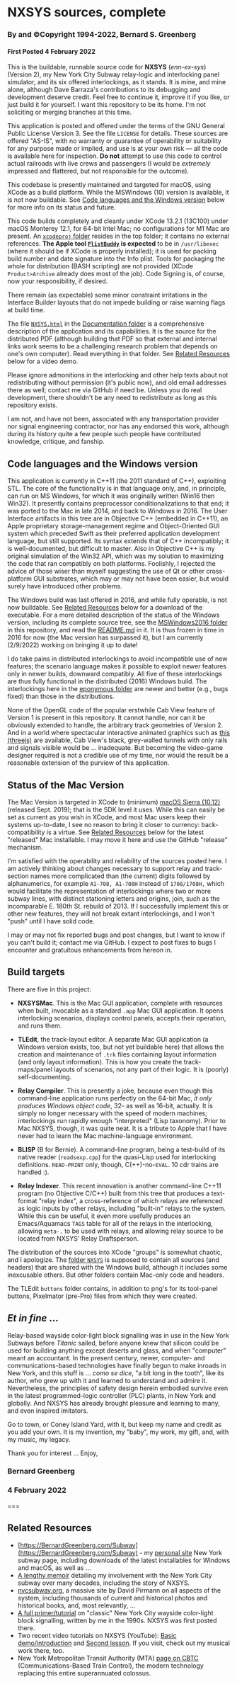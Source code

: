 #  NXSYS sources, complete
###  By and ©Copyright 1994-2022, Bernard S. Greenberg
#### First Posted 4 February 2022

This is the buildable, runnable source code for **NXSYS** (*enn-ex-sys*) (Version 2), my New York City Subway relay-logic and interlocking panel simulator, and its six offered interlockings, as it stands.  It is mine, and mine alone, although Dave Barraza's contributions to its debugging and development deserve credit.  Feel free to continue it, improve it if you like, or just build it for yourself.  I want this repository to be its home.  I'm not soliciting or merging branches at this time.

This application is posted and offered under the terms of the GNU General Public License Version 3. See the file `LICENSE` for details. These sources are offered "AS-IS", with no warranty or guarantee of operability or suitability for any purpose made or implied, and use is at your own risk — all the code is available here for inspection.  **Do not** attempt to use this code to control actual railroads with live crews and passengers (I would be *extremely* impressed and flattered, but not responsible for the outcome).

This codebase is presently maintained and targeted for macOS, using XCode as a build platform.  While the MSWindows (10) version is available, it is not now buildable. See [Code languages and the Windows version](#code-languages-and-the-windows-version) below for more info on its status and future.

This code builds completely and cleanly under XCode 13.2.1 (13C100) under macOS Monterey 12.1, for 64-bit Intel Mac; no configurations for M1 Mac are present. An [`xcodeproj` folder](https://github.com/BernardGreenberg/NXSYS/tree/master/NXSYSMac.xcodeproj) resides in the top folder; it contains no external references. **The Apple tool [`PlistBuddy`](https://www.marcosantadev.com/manage-plist-files-plistbuddy/) is expected** to be in `/usr/libexec` (where it should be if XCode is properly installed); it is used for packing build number and date signature into the Info plist.  Tools for packaging the whole for distribution (BASH scripting) are not provided (XCode `Product>Archive` already does most of the job).  Code Signing is, of course, now your responsibility, if desired.

There remain (as expectable) some minor constraint irritations in the Interface  Builder layouts that do not impede building or raise warning flags at build time.

The file [`NXSYS.html`](https://github.com/BernardGreenberg/NXSYS/blob/master/Documentation/NXSYS.html) in the [Documentation folder](https://github.com/BernardGreenberg/NXSYS/tree/master/Documentation) is a comprehensive description of the application and its capabilities. It is the source for the distributed PDF (although building that PDF so that external and internal links work seems to be a challenging research problem that depends on one's own computer). Read everything in that folder.  See [Related Resources](#related-resources) below for a video demo.

Please ignore admonitions in the interlocking and other help texts about not redistributing without permission (it's public now), and old email addresses there as well; contact me via GitHub if need be.  Unless you do real development, there shouldn't be any need to redistribute as long as this repository exists.

I am not, and have not been, associated with any transportation provider nor signal engineering contractor, nor has any endorsed this work, although during its history quite a few people such people have contributed knowledge, critique, and fanship.

## Code languages and the Windows version

This application is currently in C++11 (the 2011 standard of C++), exploiting STL.  The core of the functionality is in that language only, and, in principle, can run on MS Windows, for which it was originally written  (Win16 then Win32). It presently contains preprocessor conditionalizations to that end; it was ported to the Mac in late 2014, and back to Windows in 2016.  The User Interface artifacts in this tree are in Objective C++ (embedded in C++11), an Apple proprietary storage-management regime and Object-Oriented GUI system which preceded Swift as their   preferred application development language, but still supported. Its syntax extends that of C++ incompatibly; it is well-documented, but difficult to master.  Also in Objective C++ is my original simulation of the Win32 API, which was my solution to maximizing the code that ran compatibly on both platforms.  Foolishly, I rejected the advice of those wiser than myself suggesting the use of Qt or other cross-platform GUI substrates, which may or may not have been easier, but would surely have introduced other problems.

The Windows build was last offered in 2016, and while fully operable, is not now buildable.  See [Related Resources](#related-resources) below for a download of the executable.  For a more detailed description of the status of the Windows version, including its complete source tree, see the [MSWindows2016 folder](https://github.com/BernardGreenberg/NXSYS/tree/master/MSWindows2016) in this repository, and read the [README.md](https://github.com/BernardGreenberg/NXSYS/tree/master/MSWindows2016#readme) in it. It is thus frozen in time in 2016 for now (the Mac version has surpassed it), but I am currently (2/9/2022) working on bringing it up to date!

I do take pains in distributed interlockings to avoid incompatible use of new features; the scenario language makes it possible to exploit newer features only in newer builds, downward compatibly.  All five of these interlockings are thus fully functional in the distributed (2016) Windows build.  The interlockings here in the [eponymous folder](https://github.com/BernardGreenberg/NXSYS/tree/master/Interlockings) are newer and better (e.g., bugs fixed) than those in the distributions.

None of the OpenGL code of the popular erstwhile Cab View feature of Version 1 is present in this repository.  It cannot handle, nor can it be obviously extended to handle, the arbitrary track geometries of Version 2. And in a world where spectacular interactive animated graphics such as [this (threejs)](https://threejs.org/examples/#webgl_animation_keyframes) are available, Cab View's black, grey-walled tunnels with only rails and signals visible would be ... inadequate. But becoming the video-game designer required is not a credible use of my time, nor would the result be a reasonable extension of the purview of this application.
 
## Status of the Mac Version

The Mac Version is targeted in XCode to (minimum) [macOS Sierra (10.12)](https://en.wikipedia.org/wiki/MacOS_Sierra) (released Sept. 2019); that is the SDK level it uses.   While this can easily be set as current as you wish in XCode, and most Mac users keep their systems up-to-date, I see no reason to bring it closer to currency: back-compatibility is a virtue. See [Related Resources](#related-resources) below for the latest "released" Mac installable. I may move it here and use the GitHub "release" mechanism.

I'm satisfied with the operability and reliability of the sources posted here.  I am actively thinking about changes necessary to support relay and track-section names more complicated than (the current) digits followed by alphanumerics, for example `A1-708, A1-708H` instead of `1708/1708H,` which would facilitate the representation of interlockings where two or more subway lines, with distinct stationing letters and origins, join, such as the incomparable E. 180th St. rebuild of 2013. If I successfully implement this or other new features, they will not break extant interlockings, and I won't "push" until I have solid code.

I may or may not fix reported bugs and post changes, but I want to know if you can't build it; contact me via GitHub. I expect to post fixes to bugs I encounter and gratuitous enhancements from hereon in.

## Build targets

There are five in this project:

- **NXSYSMac**. This is the Mac GUI application, complete with resources when built, invocable as a standard `.app` Mac GUI application.   It opens interlocking scenarios, displays control panels, accepts their operation, and runs them.

- **TLEdit**, the track-layout editor.  A separate Mac GUI application (a Windows version exists, too, but not yet buildable here) that allows the creation and maintenance of `.trk` files containing layout information (and only layout information).  This is how you create the track-maps/panel layouts of scenarios, not any part of their logic. It is (poorly) self-documenting.

- **Relay Compiler**. This is presently a joke, because even though this command-line application runs perfectly on the 64-bit Mac, *it only produces Windows object code*, 32- as well as 16-bit, actually.  It is simply no longer necessary with the speed of modern machines; interlockings run rapidly enough "interpreted" (Lisp taxonomy).  Prior to Mac NXSYS, though, it was quite neat. It is a tribute to Apple that I have never had to learn the Mac machine-language environment.

- **BLISP** (B for Bernie).  A command-line program, being a test-build of its native reader (`readsexp.cpp`) for the quasi-Lisp used for interlocking definitions.  `READ-PRINT` only, though, C(++)-no-`EVAL`. 10 cdr trains are handled :).

- **Relay Indexer**.  This recent innovation is another command-line C++11 program (no Objective C/C++) built from this tree that produces a text-format "relay index", a cross-reference of which relays are referenced as logic inputs by other relays, including "built-in" relays to the system. While this can be useful, it even more usefully produces an Emacs/Aquamacs `TAGS` table for all of the relays in the interlocking, allowing `meta-.` to be used with relays, and allowing relay source to be located from NXSYS' Relay Draftsperson.

The distribution of the sources into XCode "groups" is somewhat chaotic, and I apologize.  The [folder `NXSYS`](https://github.com/BernardGreenberg/NXSYS/tree/master/NXSYS) is supposed to contain all sources (and headers) that are shared with the Windows build, although it includes some inexcusable others. But other folders contain Mac-only code and headers.

The TLEdit `buttons` folder contains, in addition to png's for its tool-panel buttons, Pixelmator (pre-Pro) files from which they were created.


## *Et in fine* ...

Relay-based wayside color-light block signalling was in use in the New York Subways before *Titanic* sailed, before anyone knew that silicon could be used for building anything except deserts and glass, and when "computer" meant an accountant. In the present century, newer, computer- and communications-based technologies have finally begun to make inroads in New York, and this stuff is ... *como se dice*, "a bit long in the tooth", like its author, who grew up with it and learned to understand and admire it.  Nevertheless, the principles of safety design herein embodied survive even in the latest programmed-logic controller (PLC) plants, in New York and globally.  And NXSYS has already brought pleasure and learning to many, and even inspired imitators.

Go to town, or Coney Island Yard, with it, but keep my name and credit as you add your own.  It is my invention, my "baby", my work, my gift, and, with my music, my legacy.

Thank you for interest ... Enjoy,

### Bernard Greenberg
### 4 February 2022

===

## Related Resources

- [https://BernardGreenberg.com/Subway](https://BernardGreenberg.com/Subway) - my [personal site](https://BernardGreenberg.com) New York subway page, including downloads of the latest installables for Windows and macOS, as well as ...
- [A lengthy memoir](https://bernardgreenberg.com/Subway/bsg-subway.html) detailing my involvement with the New York City subway over many decades, including the story of NXSYS.
- [nycsubway.org](https://www.nycsubway.org/wiki/Main_Page), a massive site by David Pirmann on all aspects of the system, including thousands of current and historical photos and historical books, and, most relevantly, ...
- [A full primer/tutorial](https://www.nycsubway.org/wiki/Subway_Signals:_A_Complete_Guide) on "classic" New York City wayside color-light block signalling, written by me in the 1990s.  NXSYS was first posted there.
- Two recent video tutorials on NXSYS (YouTube): [Basic demo/introduction](https://www.youtube.com/watch?v=nAgy_TZ5Dcs) and [Second lesson](https://youtu.be/Bppq4wbgBxs).  If you visit, check out my musical work there, too.
- New York Metropolitan Transit Authority (MTA) [page on CBTC](https://new.mta.info/projects/cbtc) (Communications-Based Train Control), the modern technology replacing this entire superannuated colossus.



